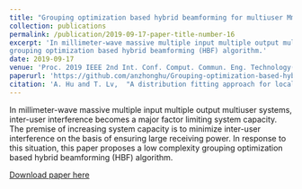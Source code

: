```yaml
---
title: "Grouping optimization based hybrid beamforming for multiuser MmWave massive MIMO systems"
collection: publications
permalink: /publication/2019-09-17-paper-title-number-16
excerpt: 'In millimeter-wave massive multiple input multiple output multiuser systems, inter-user interference becomes a major factor limiting system capacity. The premise of increasing system capacity is to minimize inter-user interference on the basis of ensuring large receiving power. In response to this situation, this paper proposes a low complexity
grouping optimization based hybrid beamforming (HBF) algorithm.'
date: 2019-09-17
venue: 'Proc. 2019 IEEE 2nd Int. Conf. Comput. Commun. Eng. Technology(CCET)'
paperurl: 'https://github.com/anzhonghu/Grouping-optimization-based-hybrid-beamforming-for-multiuser-MmWave-massive-MIMO-systems'
citation: 'A. Hu and T. Lv,  "A distribution fitting approach for localization of multiple scattered sources with very large arrays," in <i>Proc. 2019 IEEE 2nd Int. Conf. Comput. Commun. Eng. Technology(CCET)</i>, Beijing, China, pp. 1-5, Sep. 2019.'
---
```

In millimeter-wave massive multiple input multiple output multiuser systems, inter-user interference becomes a major factor limiting system capacity. The premise of increasing system capacity is to minimize inter-user interference on the basis of ensuring large receiving power. In response to this situation, this paper proposes a low complexity
grouping optimization based hybrid beamforming (HBF) algorithm.

[Download paper here](https://github.com/anzhonghu/Grouping-optimization-based-hybrid-beamforming-for-multiuser-MmWave-massive-MIMO-systems)
